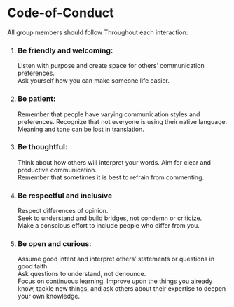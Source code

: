 # Code-of-Conduct

All group members should follow
Throughout each interaction:

1. ### Be friendly and welcoming: <br>
   Listen with purpose and create space for others’ communication preferences. <br>
   Ask yourself how you can make someone life easier.
2. ### Be patient: <br>
   Remember that people have varying communication styles and preferences.
   Recognize that not everyone is using their native language. Meaning and tone can be lost in translation.
3. ### Be thoughtful: <br>
   Think about how others will interpret your words. Aim for clear and productive communication.<br>
   Remember that sometimes it is best to refrain from commenting.<br>

4. ### Be respectful and inclusive<br>
   Respect differences of opinion.<br>
   Seek to understand and build bridges, not condemn or criticize.<br>
   Make a conscious effort to include people who differ from you.<br>
5. ### Be open and curious: <br>
   Assume good intent and interpret others’ statements or questions in good faith.<br>
   Ask questions to understand, not denounce.<br>
   Focus on continuous learning. Improve upon the things you already know, tackle new things, and ask others about their expertise to deepen your own knowledge.<br>
